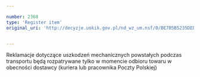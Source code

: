 ```yaml
---

number: 2368
type: 'Register item'
original_uri: 'http://decyzje.uokik.gov.pl/nd_wz_um.nsf/0/BE7B5B5235DEDD8EC12578B1002219D6?OpenDocument'


---
```


Reklamacje dotyczące uszkodzeń mechanicznych powstałych podczas transportu będą rozpatrywane tylko w momencie odbioru towaru w obecności dostawcy (kuriera lub pracownika Poczty Polskiej)
